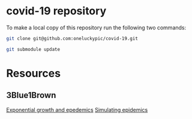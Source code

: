 # covid-19 repository

To make a local copy of this repository run the following two commands:

```bash
git clone git@github.com:oneluckypic/covid-19.git

git submodule update
```

# Resources

## 3Blue1Brown

[Exponential growth and epedemics](https://www.youtube.com/watch?v=Kas0tIxDvrg)
[Simulating epidemics](https://www.youtube.com/watch?v=gxAaO2rsdIs)

